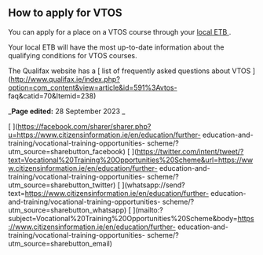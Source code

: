 ##  How to apply for VTOS

You can apply for a place on a VTOS course through your [ local ETB
](https://www.etbi.ie/etbs/directory-of-etbs/) .

Your local ETB will have the most up-to-date information about the qualifying
conditions for VTOS courses.

The Qualifax website has a [ list of frequently asked questions about VTOS
](http://www.qualifax.ie/index.php?option=com_content&view=article&id=591%3Avtos-
faq&catid=70&Itemid=238)

_**Page edited:** 28 September 2023 _

[
](https://facebook.com/sharer/sharer.php?u=https://www.citizensinformation.ie/en/education/further-
education-and-training/vocational-training-opportunities-
scheme/?utm_source=sharebutton_facebook) [
](https://twitter.com/intent/tweet/?text=Vocational%20Training%20Opportunities%20Scheme&url=https://www.citizensinformation.ie/en/education/further-
education-and-training/vocational-training-opportunities-
scheme/?utm_source=sharebutton_twitter) [
](whatsapp://send?text=https://www.citizensinformation.ie/en/education/further-
education-and-training/vocational-training-opportunities-
scheme/?utm_source=sharebutton_whatsapp) [
](mailto:?subject=Vocational%20Training%20Opportunities%20Scheme&body=https://www.citizensinformation.ie/en/education/further-
education-and-training/vocational-training-opportunities-
scheme/?utm_source=sharebutton_email) [ ](javascript:void\(0\))
